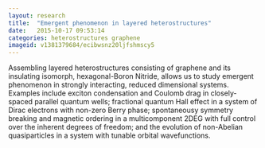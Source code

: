 ```yaml
---
layout: research
title:  "Emergent phenomenon in layered heterostructures"
date:   2015-10-17 09:53:14
categories: heterostructures graphene
imageid: v1381379684/ecibwsnz20ljfshmscy5
---
```


Assembling layered heterostructures consisting of graphene and its insulating isomorph, hexagonal-Boron Nitride, allows us to study emergent phenomenon in strongly interacting, reduced dimensional systems. Examples include exciton condensation and Coulomb drag in closely-spaced parallel quantum wells; fractional quantum Hall effect in a system of Dirac electrons with non-zero Berry phase; spontaneousy symmetry breaking and magnetic ordering in a multicomponent 2DEG with full control over the inherent degrees of freedom; and the evolution of non-Abelian quasiparticles in a system with tunable orbital wavefunctions.
